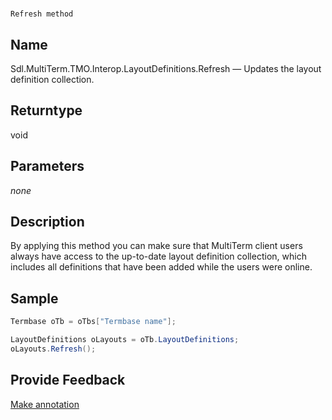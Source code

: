 

# 
    Refresh method



## Name

Sdl.MultiTerm.TMO.Interop.LayoutDefinitions.Refresh —          Updates the layout definition collection.



## Returntype

void



## Parameters
*none*


## Description



By applying this method you can make sure that MultiTerm client users always have access to the up-to-date layout definition collection, which includes all definitions that have been added while the users were online.



## Sample


```cs
Termbase oTb = oTbs["Termbase name"];

LayoutDefinitions oLayouts = oTb.LayoutDefinitions;
oLayouts.Refresh();
```



## Provide Feedback

[Make annotation](mailto:sdk-feedback@sdl.com&amp;subject=Reference%20for%20Sdl.MultiTerm.TMO.Interop.LayoutDefinitions.Refresh)

